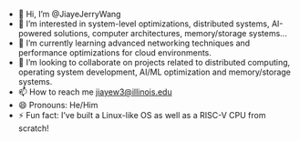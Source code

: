 - 👋 Hi, I’m @JiayeJerryWang
- 👀 I’m interested in system-level optimizations, distributed systems, AI-powered solutions, computer architectures, memory/storage systems...
- 🌱 I’m currently learning advanced networking techniques and performance optimizations for cloud environments.
- 💞️ I’m looking to collaborate on projects related to distributed computing, operating system development, AI/ML optimization and memory/storage systems.
- 📫 How to reach me jiayew3@illinois.edu
- 😄 Pronouns: He/Him
- ⚡ Fun fact: I’ve built a Linux-like OS as well as a RISC-V CPU from scratch!

<!---
JiayeJerryWang/JiayeJerryWang is a ✨ special ✨ repository because its `README.md` (this file) appears on your GitHub profile.
You can click the Preview link to take a look at your changes.
--->
